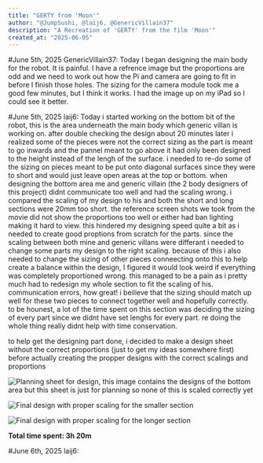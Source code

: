 ```yaml
---
title: "GERTY from 'Moon'"
author: "@JumpSushi, @laij6, @GenericVillain37"
description: "A Recreation of 'GERTY' from the film 'Moon'"
created_at: "2025-06-05"
---
```

#June 5th, 2025 GenericVillain37: Today I began designing the main body for the robot. It is painful. I have a refrence image but the proportions are odd and we need to work out how the Pi and camera are going to fit in before I finish those holes. The sizing for the camera module took me a good few minutes, but I think it works. I had the image up on my iPad so I could see it better.

#June 5th, 2025 laij6: Today i started working on the bottom bit of the robot, this is the area underneath the main body which generic villan is working on. after double checking the design about 20 minutes later i realized some of the pieces were not the correct sizing as the part is meant to go inwards and the pannel meant to go above it had only been designed to the height instead of the lengh of the surface. i needed to re-do some of the sizing on pieces meant to be put onto diagonal surfaces since they were to short and would just leave open areas at the top or bottom. when designing the bottom area me and generic villain (the 2 body designers of this project) didnt communicate too well and had the scaling wrong. i compared the scaling of my design to his and both the short and long sections were 20mm too short. the reference screen shots we took from the movie did not show the proportions too well or either had ban lighting making it hard to view. this hindered my designing speed quite a bit as i needed to create good proptions from scratch for the parts. since the scaling between both mine and generic villans were differant i needed to change some parts my design to the right scaling. because of this i also needed to change the sizing of other pieces conneecting onto this to help create a balance within the design, I figured it would look weird if everything was completely proportioned wrong. this managed to be a pain as i pretty much had to redesign my whole section to fit the scaling of his. communication errors, how great! i beilieve that the sizing should match up well for these two pieces to connect together well and hopefully correctly. to be hounest, a lot of the time spent on this section was deciding the sizing of every part since we didnt have set lenghs for every part. re doing the whole thing really didnt help with time conservation.

to help get the designing part done, i decided to make a design sheet without the correct proportions (just to get my ideas somewhere first) before actually creating the propper designs with the correct scalings and proportions

![Planning sheet for design, this image contains the designs of the bottom area but this sheet is just for planning so none of this is scaled correctly yet](https://hc-cdn.hel1.your-objectstorage.com/s/v3/303c9cfb57215923347846b62333bf198c1940cd_img_0757.jpg)

![Final design with proper scaling for the smaller section](https://hc-cdn.hel1.your-objectstorage.com/s/v3/c0e0af28592d3473bdd0376148fa8f558397328f_img_0759.jpg)

![Final design with proper scaling for the longer section](https://hc-cdn.hel1.your-objectstorage.com/s/v3/7402a96cb6ebd93e01f7eb74835c36c1828c9571_img_0758.jpg)

**Total time spent: 3h 20m**

#June 6th, 2025 laij6:
